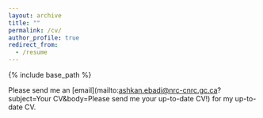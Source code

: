 ```yaml
---
layout: archive
title: ""
permalink: /cv/
author_profile: true
redirect_from:
  - /resume
---
```


{% include base_path %}

Please send me an [email](mailto:ashkan.ebadi@nrc-cnrc.gc.ca?subject=Your CV&body=Please send me your up-to-date CV!) for my up-to-date CV.
